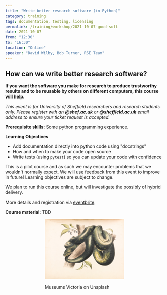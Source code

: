 ```yaml
---
title: "Write better research software (in Python)"
category: training
tags: documentation, testing, licensing
permalink: /training/workshop/2021-10-07-good-soft
date: 2021-10-07
from: "12:30"
to: "16:30"
location: "Online"
speaker: "David Wilby, Bob Turner, RSE Team"
---
```


## How can we write better research software? 

**If you want the software you make for research to produce trustworthy results and to be reusable by others on different computers, this course will help.**

*This event is for University of Sheffield researchers and research students only. Please register with an **@shef.ac.uk** or **@sheffield.ac.uk** email address to ensure your ticket request is accepted.*

**Prerequisite skills:** Some python programming experience.

**Learning Objectives**

* Add documentation directly into python code using "docstrings"
* How and when to make your code open source
* Write tests (using `pytest`) so you can update your code with confidence

This is a pilot course and as such we may encounter problems that we wouldn't normally expect. We will use feedback from this event to improve in future! Learning objectives are subject to change.

We plan to run this course online, but will investigate the possibly of hybrid delivery.

More details and registration via [eventbrite](https://www.eventbrite.co.uk/e/write-better-research-software-in-python-tickets-163827758235).

**Course material:** TBD

<div style="width: 50%; margin:0 auto;"><img src="/assets/images/museums-victoria-G9Yy-iitjjg-unsplash.jpg" alt="Together, We Create"/><p>Museums Victoria on Unsplash</p></div>

